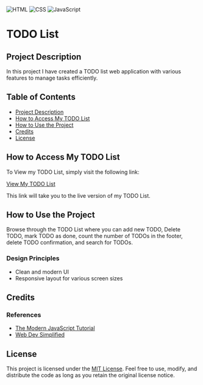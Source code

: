 ![HTML](https://img.shields.io/badge/HTML-5-orange)
![CSS](https://img.shields.io/badge/CSS-3-blue)
![JavaScript](https://img.shields.io/badge/JavaScript-ES6-yellow)

# TODO List

## Project Description

In this project I have created a TODO list web application with various features to manage tasks efficiently.

## Table of Contents

- [Project Description](#project-description)
- [How to Access My TODO List](#how-to-access-my-todo-list)
- [How to Use the Project](#how-to-use-the-project)
- [Credits](#credits)
- [License](#license)

  
## How to Access My TODO List

To View my TODO List, simply visit the following link:

[View My TODO List](mohammad-mans.github.io/todo-list/)

This link will take you to the live version of my TODO List. 

## How to Use the Project

Browse through the TODO List where you can add new TODO, Delete TODO, mark TODO as done, count the number of TODOs in the footer, delete TODO confirmation, and search for TODOs.

### Design Principles

- Clean and modern UI
- Responsive layout for various screen sizes

## Credits

### References

- [The Modern JavaScript Tutorial](https://javascript.info/)
- [Web Dev Simplified](https://www.youtube.com/@WebDevSimplified)

## License

This project is licensed under the [MIT License](https://opensource.org/license/mit/). Feel free to use, modify, and distribute the code as long as you retain the original license notice.


